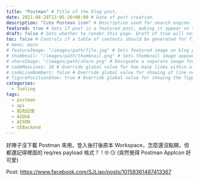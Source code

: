 ```yaml
---
title: "Postman" # Title of the blog post.
date: 2021-08-28T13:05:26+08:00 # Date of post creation.
description: "Cute Postman icon" # Description used for search engine.
featured: true # Sets if post is a featured post, making it appear on the sidebar. A featured post won't be listed on the sidebar if it's the current page
draft: false # Sets whether to render this page. Draft of true will not be rendered.
toc: false # Controls if a table of contents should be generated for first-level links automatically.
# menu: main
# featureImage: "/images/path/file.jpg" # Sets featured image on blog post.
# thumbnail: "/images/path/thumbnail.png" # Sets thumbnail image appearing inside card on homepage.
# shareImage: "/images/path/share.png" # Designate a separate image for social media sharing.
# codeMaxLines: 10 # Override global value for how many lines within a code block before auto-collapsing.
# codeLineNumbers: false # Override global value for showing of line numbers within code block.
# figurePositionShow: true # Override global value for showing the figure label.
categories:
  - Tooling
tags:
  - postman
  - api
  - 肌肉記憶
  - AIQUA
  - AIXON
  - UIBackend
---
```


好陣子沒下載 Postman 來用，登入後打後原本 Workspace，怎麼還沒點開，但都還記得裡面的 req/res payload 格式？！🤓 😏
(突然覺得 Postman AppIcon 好可愛)


Post: https://www.facebook.com/SJLiao/posts/10158361487413367